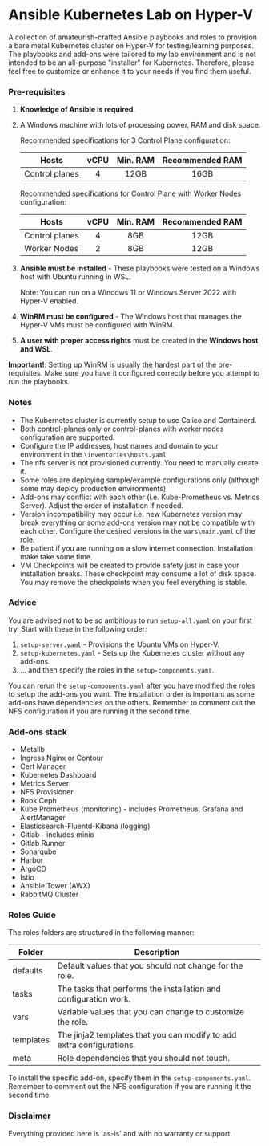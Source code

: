 # Ansible Kubernetes Lab on Hyper-V
A collection of amateurish-crafted Ansible playbooks and roles to provision a bare metal Kubernetes cluster on Hyper-V for testing/learning purposes. The playbooks and add-ons were tailored to my lab environment and is not intended to be an all-purpose "installer" for Kubernetes. Therefore, please feel free to customize or enhance it to your needs if you find them useful.

### Pre-requisites
1. **Knowledge of Ansible is required**.
2. A Windows machine with lots of processing power, RAM and disk space.

    Recommended specifications for 3 Control Plane configuration:

    | Hosts          | vCPU | Min. RAM  | Recommended RAM |
    | -------------- |:----:|  :----:   |     :----:      |
    | Control planes | 4    | 12GB      | 16GB            |

    Recommended specifications for Control Plane with Worker Nodes configuration:

    | Hosts          | vCPU | Min. RAM  | Recommended RAM |
    | -------------- |:----:|  :----:   |     :----:      |
    | Control planes | 4    | 8GB       | 12GB            |
    | Worker Nodes   | 2    | 8GB       | 12GB            |

3. **Ansible must be installed** - These playbooks were tested on a Windows host with Ubuntu running in WSL.

    Note: You can run on a Windows 11 or Windows Server 2022 with Hyper-V enabled. 
4. **WinRM must be configured** - The Windows host that manages the Hyper-V VMs must be configured with WinRM.
5. **A user with proper access rights** must be created in the **Windows host and WSL**.

**Important!**: Setting up WinRM is usually the hardest part of the pre-requisites. Make sure you have it configured correctly before you attempt to run the playbooks.

### Notes
* The Kubernetes cluster is currently setup to use Calico and Containerd.
* Both control-planes only or control-planes with worker nodes configuration are supported.
* Configure the IP addresses, host names and domain to your environment in the `\inventories\hosts.yaml`
* The nfs server is not provisioned currently. You need to manually create it.
* Some roles are deploying sample/example configurations only (although some may deploy production environments)
* Add-ons may conflict with each other (i.e. Kube-Prometheus vs. Metrics Server). Adjust the order of installation if needed.
* Version incompatibility may occur i.e. new Kubernetes version may break everything or some add-ons version may not be compatible with each other. Configure the desired versions in the `vars\main.yaml` of the role.
* Be patient if you are running on a slow internet connection. Installation make take some time.
* VM Checkpoints will be created to provide safety just in case your installation breaks. These checkpoint may consume a lot of disk space. You may remove the checkpoints when you feel everything is stable.

### Advice
You are advised not to be so ambitious to run `setup-all.yaml` on your first try. Start with these in the following order:
1. `setup-server.yaml` - Provisions the Ubuntu VMs on Hyper-V.
2. `setup-kubernetes.yaml` - Sets up the Kubernetes cluster without any add-ons.
3. ... and then specify the roles in the `setup-components.yaml`.

You can rerun the `setup-components.yaml` after you have modified the roles to setup the add-ons you want. The installation order is important as some add-ons have dependencies on the others. Remember to comment out the NFS configuration if you are running it the second time.

### Add-ons stack
* Metallb
* Ingress Nginx or Contour
* Cert Manager
* Kubernetes Dashboard
* Metrics Server
* NFS Provisioner
* Rook Ceph
* Kube Prometheus (monitoring) - includes Prometheus, Grafana and AlertManager
* Elasticsearch-Fluentd-Kibana (logging)
* Gitlab - includes minio
* Gitlab Runner
* Sonarqube
* Harbor
* ArgoCD
* Istio
* Ansible Tower (AWX)
* RabbitMQ Cluster

### Roles Guide

The roles folders are structured in the following manner:

| Folder         | Description |
| -------------- |----         |
| defaults       | Default values that you should not change for the role. |
| tasks          | The tasks that performs the installation and configuration work. |
| vars           | Variable values that you can change to customize the role. |
| templates      | The jinja2 templates that you can modify to add extra configurations. |
| meta           | Role dependencies that you should not touch. |

To install the specific add-on, specify them in the `setup-components.yaml`. Remember to comment out the NFS configuration if you are running it the second time.

### Disclaimer
Everything provided here is 'as-is' and with no warranty or support. 

